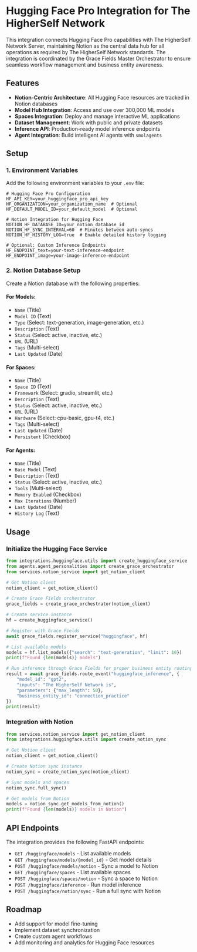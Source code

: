 # Hugging Face Pro Integration for The HigherSelf Network

This integration connects Hugging Face Pro capabilities with The HigherSelf Network Server, maintaining Notion as the central data hub for all operations as required by The HigherSelf Network standards. The integration is coordinated by the Grace Fields Master Orchestrator to ensure seamless workflow management and business entity awareness.

## Features

- **Notion-Centric Architecture**: All Hugging Face resources are tracked in Notion databases
- **Model Hub Integration**: Access and use over 300,000 ML models
- **Spaces Integration**: Deploy and manage interactive ML applications
- **Dataset Management**: Work with public and private datasets
- **Inference API**: Production-ready model inference endpoints
- **Agent Integration**: Build intelligent AI agents with `smolagents`

## Setup

### 1. Environment Variables

Add the following environment variables to your `.env` file:

```
# Hugging Face Pro Configuration
HF_API_KEY=your_huggingface_pro_api_key
HF_ORGANIZATION=your_organization_name  # Optional
HF_DEFAULT_MODEL_ID=your_default_model  # Optional

# Notion Integration for Hugging Face
NOTION_HF_DATABASE_ID=your_notion_database_id
NOTION_HF_SYNC_INTERVAL=60  # Minutes between auto-syncs
NOTION_HF_HISTORY_LOG=true  # Enable detailed history logging

# Optional: Custom Inference Endpoints
HF_ENDPOINT_text=your-text-inference-endpoint
HF_ENDPOINT_image=your-image-inference-endpoint
```

### 2. Notion Database Setup

Create a Notion database with the following properties:

#### For Models:
- `Name` (Title)
- `Model ID` (Text)
- `Type` (Select: text-generation, image-generation, etc.)
- `Description` (Text)
- `Status` (Select: active, inactive, etc.)
- `URL` (URL)
- `Tags` (Multi-select)
- `Last Updated` (Date)

#### For Spaces:
- `Name` (Title)
- `Space ID` (Text)
- `Framework` (Select: gradio, streamlit, etc.)
- `Description` (Text)
- `Status` (Select: active, inactive, etc.)
- `URL` (URL)
- `Hardware` (Select: cpu-basic, gpu-t4, etc.)
- `Tags` (Multi-select)
- `Last Updated` (Date)
- `Persistent` (Checkbox)

#### For Agents:
- `Name` (Title)
- `Base Model` (Text)
- `Description` (Text)
- `Status` (Select: active, inactive, etc.)
- `Tools` (Multi-select)
- `Memory Enabled` (Checkbox)
- `Max Iterations` (Number)
- `Last Updated` (Date)
- `History Log` (Text)

## Usage

### Initialize the Hugging Face Service

```python
from integrations.huggingface.utils import create_huggingface_service
from agents.agent_personalities import create_grace_orchestrator
from services.notion_service import get_notion_client

# Get Notion client
notion_client = get_notion_client()

# Create Grace Fields orchestrator
grace_fields = create_grace_orchestrator(notion_client)

# Create service instance
hf = create_huggingface_service()

# Register with Grace Fields
await grace_fields.register_service("huggingface", hf)

# List available models
models = hf.list_models({"search": "text-generation", "limit": 10})
print(f"Found {len(models)} models")

# Run inference through Grace Fields for proper business entity routing
result = await grace_fields.route_event("huggingface_inference", {
    "model_id": "gpt2",
    "inputs": "The HigherSelf Network is",
    "parameters": {"max_length": 50},
    "business_entity_id": "connection_practice"
})
print(result)
```

### Integration with Notion

```python
from services.notion_service import get_notion_client
from integrations.huggingface.utils import create_notion_sync

# Get Notion client
notion_client = get_notion_client()

# Create Notion sync instance
notion_sync = create_notion_sync(notion_client)

# Sync models and spaces
notion_sync.full_sync()

# Get models from Notion
models = notion_sync.get_models_from_notion()
print(f"Found {len(models)} models in Notion")
```

## API Endpoints

The integration provides the following FastAPI endpoints:

- `GET /huggingface/models` - List available models
- `GET /huggingface/models/{model_id}` - Get model details
- `POST /huggingface/models/notion` - Sync a model to Notion
- `GET /huggingface/spaces` - List available spaces
- `POST /huggingface/spaces/notion` - Sync a space to Notion
- `POST /huggingface/inference` - Run model inference
- `POST /huggingface/notion/sync` - Run a full sync with Notion

## Roadmap

- Add support for model fine-tuning
- Implement dataset synchronization
- Create custom agent workflows
- Add monitoring and analytics for Hugging Face resources
